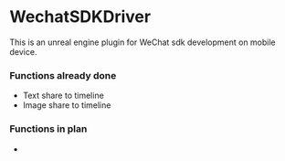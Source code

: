 # WechatSDKDriver

This is an unreal engine plugin for WeChat sdk development on mobile device.

###  Functions already done

- Text share to timeline
- Image share to timeline

###  Functions in plan
- 
